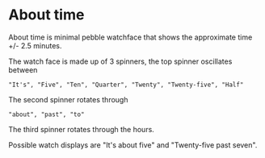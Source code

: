 # About time
About time is minimal pebble watchface that shows the approximate time +/- 2.5 minutes.

The watch face is made up of 3 spinners, the top spinner oscillates between

    "It's", "Five", "Ten", "Quarter", "Twenty", "Twenty-five", "Half"
The second spinner rotates through

    "about", "past", "to"
The third spinner rotates through the hours.

Possible watch displays are "It's about five" and "Twenty-five past seven".
